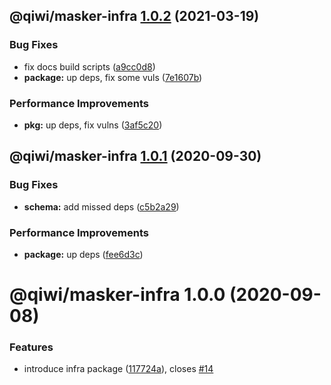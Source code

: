 ## @qiwi/masker-infra [1.0.2](https://github.com/qiwi/masker/compare/@qiwi/masker-infra@1.0.1...@qiwi/masker-infra@1.0.2) (2021-03-19)


### Bug Fixes

* fix docs build scripts ([a9cc0d8](https://github.com/qiwi/masker/commit/a9cc0d8458d5ea22d2a9a63d90ad6662894021d1))
* **package:** up deps, fix some vuls ([7e1607b](https://github.com/qiwi/masker/commit/7e1607b0434084188fe095763244c6cfd4f8c3b3))


### Performance Improvements

* **pkg:** up deps, fix vulns ([3af5c20](https://github.com/qiwi/masker/commit/3af5c205e875a69e0b841e69606f07928b9a3af7))

## @qiwi/masker-infra [1.0.1](https://github.com/qiwi/masker/compare/@qiwi/masker-infra@1.0.0...@qiwi/masker-infra@1.0.1) (2020-09-30)


### Bug Fixes

* **schema:** add missed deps ([c5b2a29](https://github.com/qiwi/masker/commit/c5b2a29b0d547f963bd490c9546d053f39bf8aac))


### Performance Improvements

* **package:** up deps ([fee6d3c](https://github.com/qiwi/masker/commit/fee6d3c517f58e603dd38dec686fcc647fef3c6a))

# @qiwi/masker-infra 1.0.0 (2020-09-08)


### Features

* introduce infra package ([117724a](https://github.com/qiwi/masker/commit/117724a6993f97f4e3eb804bc9f8c438eb66a5d7)), closes [#14](https://github.com/qiwi/masker/issues/14)
